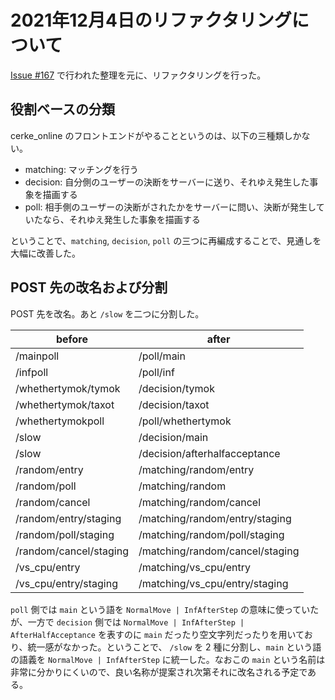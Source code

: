 # 2021年12月4日のリファクタリングについて

[Issue #167](https://github.com/jurliyuuri/cerke_online_alpha/issues/167) で行われた整理を元に、リファクタリングを行った。

## 役割ベースの分類

cerke_online のフロントエンドがやることというのは、以下の三種類しかない。

* matching: マッチングを行う 
* decision: 自分側のユーザーの決断をサーバーに送り、それゆえ発生した事象を描画する
* poll: 相手側のユーザーの決断がされたかをサーバーに問い、決断が発生していたなら、それゆえ発生した事象を描画する

ということで、`matching`, `decision`, `poll` の三つに再編成することで、見通しを大幅に改善した。

## POST 先の改名および分割

POST 先を改名。あと `/slow` を二つに分割した。

| before | after |
|--------|-------|
| /mainpoll | /poll/main |
| /infpoll | /poll/inf |
| /whethertymok/tymok | /decision/tymok |
| /whethertymok/taxot | /decision/taxot |
| /whethertymokpoll | /poll/whethertymok |
| /slow | /decision/main |
| /slow | /decision/afterhalfacceptance |
| /random/entry | /matching/random/entry |
| /random/poll | /matching/random |
| /random/cancel | /matching/random/cancel |
| /random/entry/staging | /matching/random/entry/staging |
| /random/poll/staging | /matching/random/poll/staging |
| /random/cancel/staging | /matching/random/cancel/staging |
| /vs_cpu/entry | /matching/vs_cpu/entry |
| /vs_cpu/entry/staging | /matching/vs_cpu/entry/staging |

`poll` 側では `main` という語を `NormalMove | InfAfterStep` の意味に使っていたが、一方で `decision` 側では `NormalMove | InfAfterStep | AfterHalfAcceptance` を表すのに `main` だったり空文字列だったりを用いており、統一感がなかった。ということで、 `/slow` を 2 種に分割し、`main` という語の語義を `NormalMove | InfAfterStep` に統一した。なおこの `main` という名前は非常に分かりにくいので、良い名称が提案され次第それに改名される予定である。
